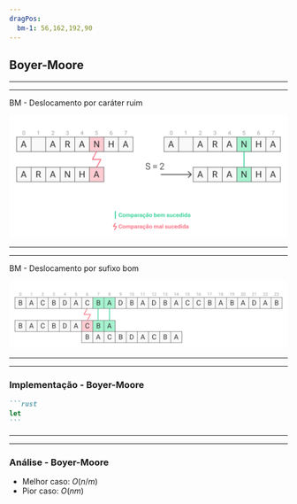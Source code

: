 ```yaml
---
dragPos:
  bm-1: 56,162,192,90
---
```


## Boyer-Moore

<Cadeia cadeia="TRES TIGRES TRISTES" />

<Cadeia v-drag="'bm-1'" cadeia="TRISTE" />

<Counter />

---
---

BM - Deslocamento por caráter ruim

<img
src="/images/bm-1.svg"
/>

---
---

BM - Deslocamento por sufixo bom

<img
src="/images/bm-2.svg"
/>

---
---

### Implementação - Boyer-Moore

````md magic-move
```rust
let
```
````

---
---

### Análise - Boyer-Moore

- Melhor caso: $O(n/m)$
- Pior caso: $O(nm)$
